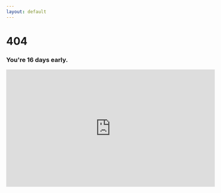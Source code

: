 ```yaml
---
layout: default
---
```

# 404

### You're 16 days early.

<iframe width="560" height="315" src="https://www.youtube.com/embed/FWtO0cfgewY" frameborder="0" allowfullscreen></iframe>